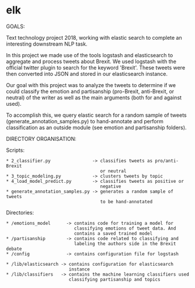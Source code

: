 # elk

GOALS: 

Text technology project 2018, working with elastic search to complete an
interesting downstream NLP task.

In this project we made use of the tools logstash and elasticsearch to aggregate
and process tweets about Brexit. We used logstash with the official twitter
plugin to search for the keyword 'Brexit'. These tweets were then converted
into JSON and stored in our elasticsearch instance. 

Our goal with this project was to analyze the tweets to determine if we could
classify the emotion and partisanship (pro-Brexit, anti-Brexit, or neutral) of
the writer as well as the main arguments (both for and against used).

To accomplish this, we query elastic search for a random sample of tweets
(generate_annotation_samples.py) to hand-annotate and perform classification as
an outside module (see emotion and partisanship folders).


DIRECTORY ORGANISATION:

 Scripts:

	* 2_classifier.py                -> classifies tweets as pro/anti-Brexit
	                                    or neutral
	* 3_topic_modeling.py            -> clusters tweets by topic
	* 4_load_model_predict.py        -> classifies tweets as positive or
	                                    negative
	* generate_annotation_samples.py -> generates a random sample of tweets
	                                    to be hand-annotated
 Directories:

	* /emotions_model      -> contains code for training a model for
	                          classifying emotions of tweet data. And
	                          contains a saved trained model
	* /partisanship        -> contains code related to classifying and 
	                          labeling the authors side in the Brexit debate
	* /config              -> contains configuration file for logstash 

 	* /lib/elasticsearch -> contains configuration for elasticsearch
	                        instance
	* /lib/classifiers   -> contains the machine learning classifiers used
	                        classifying partisanship and topics

